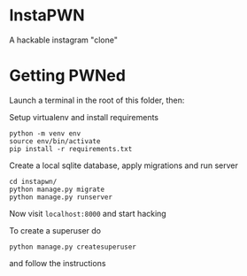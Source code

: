 # InstaPWN
A hackable instagram "clone"

# Getting PWNed

Launch a terminal in the root of this folder, then:

Setup virtualenv and install requirements
```
python -m venv env
source env/bin/activate
pip install -r requirements.txt
```

Create a local sqlite database, apply migrations and run server
```
cd instapwn/
python manage.py migrate
python manage.py runserver
```

Now visit `localhost:8000` and start hacking

To create a superuser do
```
python manage.py createsuperuser
```
and follow the instructions
